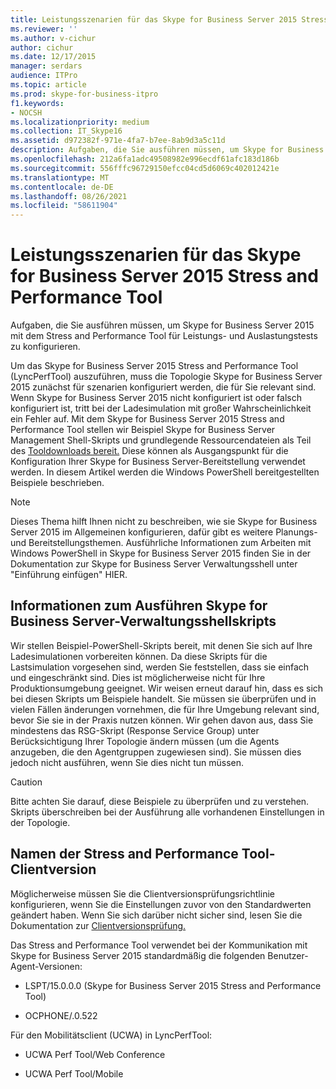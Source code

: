 ```yaml
---
title: Leistungsszenarien für das Skype for Business Server 2015 Stress and Performance Tool
ms.reviewer: ''
ms.author: v-cichur
author: cichur
ms.date: 12/17/2015
manager: serdars
audience: ITPro
ms.topic: article
ms.prod: skype-for-business-itpro
f1.keywords:
- NOCSH
ms.localizationpriority: medium
ms.collection: IT_Skype16
ms.assetid: d972382f-971e-4fa7-b7ee-8ab9d3a5c11d
description: Aufgaben, die Sie ausführen müssen, um Skype for Business Server 2015 mit dem Stress and Performance Tool für Leistungs- und Auslastungstests zu konfigurieren.
ms.openlocfilehash: 212a6fa1adc49508982e996ecdf61afc183d186b
ms.sourcegitcommit: 556fffc96729150efcc04cd5d6069c402012421e
ms.translationtype: MT
ms.contentlocale: de-DE
ms.lasthandoff: 08/26/2021
ms.locfileid: "58611904"
---
```

# <a name="performance-scenarios-for-the-skype-for-business-server-2015-stress-and-performance-tool"></a>Leistungsszenarien für das Skype for Business Server 2015 Stress and Performance Tool
 
Aufgaben, die Sie ausführen müssen, um Skype for Business Server 2015 mit dem Stress and Performance Tool für Leistungs- und Auslastungstests zu konfigurieren.
  
Um das Skype for Business Server 2015 Stress and Performance Tool (LyncPerfTool) auszuführen, muss die Topologie Skype for Business Server 2015 zunächst für szenarien konfiguriert werden, die für Sie relevant sind. Wenn Skype for Business Server 2015 nicht konfiguriert ist oder falsch konfiguriert ist, tritt bei der Ladesimulation mit großer Wahrscheinlichkeit ein Fehler auf. Mit dem Skype for Business Server 2015 Stress and Performance Tool stellen wir Beispiel Skype for Business Server Management Shell-Skripts und grundlegende Ressourcendateien als Teil des [Tooldownloads bereit.](https://www.microsoft.com/download/details.aspx?id=50367) Diese können als Ausgangspunkt für die Konfiguration Ihrer Skype for Business Server-Bereitstellung verwendet werden. In diesem Artikel werden die Windows PowerShell bereitgestellten Beispiele beschrieben.
  
> [!NOTE]
> Dieses Thema hilft Ihnen nicht zu beschreiben, wie sie Skype for Business Server 2015 im Allgemeinen konfigurieren, dafür gibt es weitere Planungs- und Bereitstellungsthemen. Ausführliche Informationen zum Arbeiten mit Windows PowerShell in Skype for Business Server 2015 finden Sie in der Dokumentation zur Skype for Business Server Verwaltungsshell unter "Einführung einfügen" HIER. 
  
## <a name="about-running-skype-for-business-server-management-shell-scripts"></a>Informationen zum Ausführen Skype for Business Server-Verwaltungsshellskripts

Wir stellen Beispiel-PowerShell-Skripts bereit, mit denen Sie sich auf Ihre Ladesimulationen vorbereiten können. Da diese Skripts für die Lastsimulation vorgesehen sind, werden Sie feststellen, dass sie einfach und eingeschränkt sind. Dies ist möglicherweise nicht für Ihre Produktionsumgebung geeignet. Wir weisen erneut darauf hin, dass es sich bei diesen Skripts um Beispiele handelt. Sie müssen sie überprüfen und in vielen Fällen änderungen vornehmen, die für Ihre Umgebung relevant sind, bevor Sie sie in der Praxis nutzen können. Wir gehen davon aus, dass Sie mindestens das RSG-Skript (Response Service Group) unter Berücksichtigung Ihrer Topologie ändern müssen (um die Agents anzugeben, die den Agentgruppen zugewiesen sind). Sie müssen dies jedoch nicht ausführen, wenn Sie dies nicht tun müssen.
  
> [!CAUTION]
> Bitte achten Sie darauf, diese Beispiele zu überprüfen und zu verstehen. Skripts überschreiben bei der Ausführung alle vorhandenen Einstellungen in der Topologie. 
  
## <a name="stress-and-performance-tool-client-version-names"></a>Namen der Stress and Performance Tool-Clientversion

Möglicherweise müssen Sie die Clientversionsprüfungsrichtlinie konfigurieren, wenn Sie die Einstellungen zuvor von den Standardwerten geändert haben. Wenn Sie sich darüber nicht sicher sind, lesen Sie die Dokumentation zur [Clientversionsprüfung.](/previous-versions/office/lync-server-2013/lync-server-2013-view-client-version-policy-rules)
  
Das Stress and Performance Tool verwendet bei der Kommunikation mit Skype for Business Server 2015 standardmäßig die folgenden Benutzer-Agent-Versionen:
  
- LSPT/15.0.0.0 (Skype for Business Server 2015 Stress and Performance Tool)
    
- OCPHONE/.0.522
    
Für den Mobilitätsclient (UCWA) in LyncPerfTool:
  
- UCWA Perf Tool/Web Conference
    
- UCWA Perf Tool/Mobile
